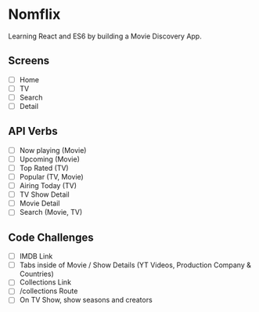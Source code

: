 # Nomflix

Learning React and ES6 by building a Movie Discovery App.

## Screens

- [ ] Home
- [ ] TV
- [ ] Search
- [ ] Detail

## API Verbs

- [ ] Now playing (Movie)
- [ ] Upcoming (Movie)
- [ ] Top Rated (TV)
- [ ] Popular (TV, Movie)
- [ ] Airing Today (TV)
- [ ] TV Show Detail
- [ ] Movie Detail
- [ ] Search (Movie, TV)

## Code Challenges

- [ ] IMDB Link
- [ ] Tabs inside of Movie / Show Details (YT Videos, Production Company & Countries)
- [ ] Collections Link
- [ ] /collections Route
- [ ] On TV Show, show seasons and creators
